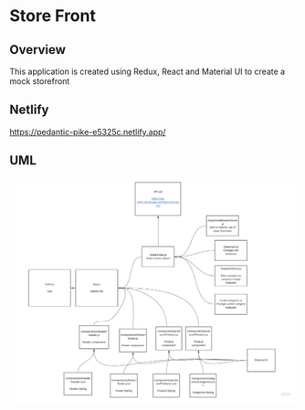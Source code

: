 # Store Front

## Overview
This application is created using Redux, React and Material UI to create a mock storefront

## Netlify
https://pedantic-pike-e5325c.netlify.app/

## UML
![](./Lab38UML.jpg)